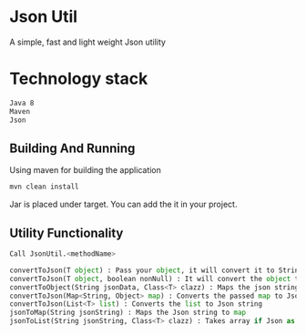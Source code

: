 # Json Util
A simple, fast and light weight Json utility

# Technology stack

```bash
Java 8
Maven
Json
```

## Building And Running

Using maven for building the application

```bash
mvn clean install 
```
Jar is placed under target. You can add the it in your project.

## Utility Functionality

```python
Call JsonUtil.<methodName>

convertToJson(T object) : Pass your object, it will convert it to String
convertToJson(T object, boolean nonNull) : It will convert the object to String ignoring null fields
convertToObject(String jsonData, Class<T> clazz) : Maps the json string to the givenClass and returns the instance of it.
convertToJson(Map<String, Object> map) : Converts the passed map to Json string
convertToJson(List<T> list) : Converts the list to Json string
jsonToMap(String jsonString) : Maps the Json string to map
jsonToList(String jsonString, Class<T> clazz) : Takes array if Json as string and map it to the class passed and returns a List.
```
